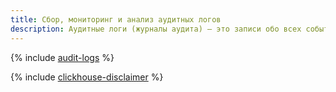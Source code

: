 ```yaml
---
title: Сбор, мониторинг и анализ аудитных логов
description: Аудитные логи (журналы аудита) — это записи обо всех событиях в системе, включая доступ к ней и выполненные операции. Сбор и проверка аудитных логов позволяют контролировать соблюдение установленных процедур и стандартов безопасности и выявить изъяны в механизмах безопасности.
---
```


{% include [audit-logs](../../_includes/security/standard/audit-logs.md) %}

{% include [clickhouse-disclaimer](../../_includes/clickhouse-disclaimer.md) %}